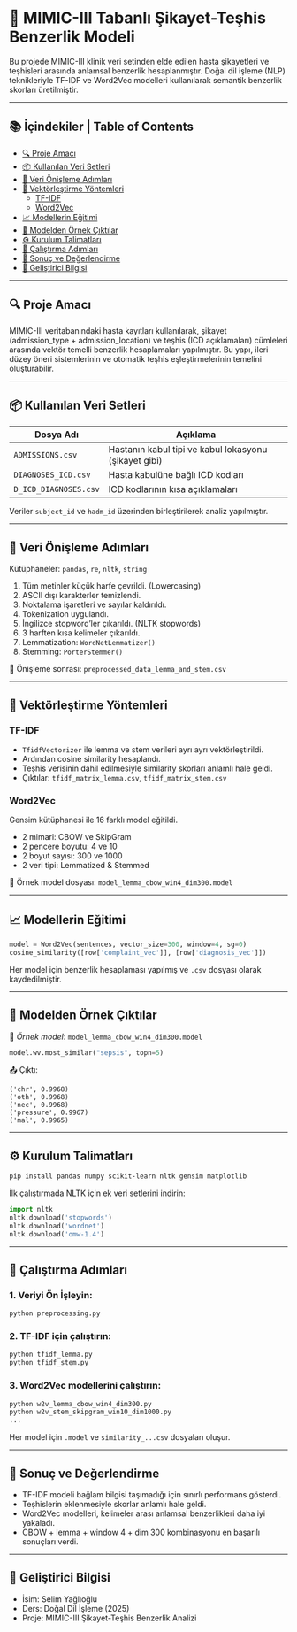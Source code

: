 # 🧠 MIMIC-III Tabanlı Şikayet-Teşhis Benzerlik Modeli

Bu projede MIMIC-III klinik veri setinden elde edilen hasta şikayetleri ve teşhisleri arasında anlamsal benzerlik hesaplanmıştır. Doğal dil işleme (NLP) teknikleriyle TF-IDF ve Word2Vec modelleri kullanılarak semantik benzerlik skorları üretilmiştir.

---

## 📚 İçindekiler | Table of Contents

- [🔍 Proje Amacı](#-proje-amacı)
- [📦 Kullanılan Veri Setleri](#-kullanılan-veri-setleri)
- [🧹 Veri Önişleme Adımları](#-veri-önişleme-adımları)
- [🧮 Vektörleştirme Yöntemleri](#-vektörleştirme-yöntemleri)
  - [TF-IDF](#tf-idf)
  - [Word2Vec](#word2vec)
- [📈 Modellerin Eğitimi](#-modellerin-eğitimi)
- [📝 Modelden Örnek Çıktılar](#-modelden-örnek-çıktılar)
- [⚙️ Kurulum Talimatları](#️-kurulum-talimatları)
- [🚀 Çalıştırma Adımları](#-çalıştırma-adımları)
- [📌 Sonuç ve Değerlendirme](#-sonuç-ve-değerlendirme)
- [👤 Geliştirici Bilgisi](#-geliştirici-bilgisi)

---

## 🔍 Proje Amacı

MIMIC-III veritabanındaki hasta kayıtları kullanılarak, şikayet (admission_type + admission_location) ve teşhis (ICD açıklamaları) cümleleri arasında vektör temelli benzerlik hesaplamaları yapılmıştır. Bu yapı, ileri düzey öneri sistemlerinin ve otomatik teşhis eşleştirmelerinin temelini oluşturabilir.

---

## 📦 Kullanılan Veri Setleri

| Dosya Adı             | Açıklama                                                |
|------------------------|----------------------------------------------------------|
| `ADMISSIONS.csv`       | Hastanın kabul tipi ve kabul lokasyonu (şikayet gibi)    |
| `DIAGNOSES_ICD.csv`    | Hasta kabulüne bağlı ICD kodları                         |
| `D_ICD_DIAGNOSES.csv`  | ICD kodlarının kısa açıklamaları                         |

Veriler `subject_id` ve `hadm_id` üzerinden birleştirilerek analiz yapılmıştır.

---

## 🧹 Veri Önişleme Adımları

Kütüphaneler: `pandas`, `re`, `nltk`, `string`

1. Tüm metinler küçük harfe çevrildi. (Lowercasing)
2. ASCII dışı karakterler temizlendi.
3. Noktalama işaretleri ve sayılar kaldırıldı.
4. Tokenization uygulandı.
5. İngilizce stopword’ler çıkarıldı. (NLTK stopwords)
6. 3 harften kısa kelimeler çıkarıldı.
7. Lemmatization: `WordNetLemmatizer()`
8. Stemming: `PorterStemmer()`

📁 Önişleme sonrası: `preprocessed_data_lemma_and_stem.csv`

---

## 🧮 Vektörleştirme Yöntemleri

### TF-IDF

- `TfidfVectorizer` ile lemma ve stem verileri ayrı ayrı vektörleştirildi.
- Ardından cosine similarity hesaplandı.
- Teşhis verisinin dahil edilmesiyle similarity skorları anlamlı hale geldi.
- Çıktılar: `tfidf_matrix_lemma.csv`, `tfidf_matrix_stem.csv`

### Word2Vec

Gensim kütüphanesi ile 16 farklı model eğitildi.

- 2 mimari: CBOW ve SkipGram
- 2 pencere boyutu: 4 ve 10
- 2 boyut sayısı: 300 ve 1000
- 2 veri tipi: Lemmatized & Stemmed

📁 Örnek model dosyası: `model_lemma_cbow_win4_dim300.model`

---

## 📈 Modellerin Eğitimi

```python
model = Word2Vec(sentences, vector_size=300, window=4, sg=0)
cosine_similarity([row['complaint_vec']], [row['diagnosis_vec']])
```

Her model için benzerlik hesaplaması yapılmış ve `.csv` dosyası olarak kaydedilmiştir.

---

## 📝 Modelden Örnek Çıktılar

📌 *Örnek model*: `model_lemma_cbow_win4_dim300.model`

```python
model.wv.most_similar("sepsis", topn=5)
```

📤 Çıktı:

```
('chr', 0.9968)
('oth', 0.9968)
('nec', 0.9968)
('pressure', 0.9967)
('mal', 0.9965)
```

---

## ⚙️ Kurulum Talimatları

```bash
pip install pandas numpy scikit-learn nltk gensim matplotlib
```

İlk çalıştırmada NLTK için ek veri setlerini indirin:

```python
import nltk
nltk.download('stopwords')
nltk.download('wordnet')
nltk.download('omw-1.4')
```

---

## 🚀 Çalıştırma Adımları

### 1. Veriyi Ön İşleyin:

```bash
python preprocessing.py
```

### 2. TF-IDF için çalıştırın:

```bash
python tfidf_lemma.py
python tfidf_stem.py
```

### 3. Word2Vec modellerini çalıştırın:

```bash
python w2v_lemma_cbow_win4_dim300.py
python w2v_stem_skipgram_win10_dim1000.py
...
```

Her model için `.model` ve `similarity_...csv` dosyaları oluşur.

---

## 📌 Sonuç ve Değerlendirme

- TF-IDF modeli bağlam bilgisi taşımadığı için sınırlı performans gösterdi.
- Teşhislerin eklenmesiyle skorlar anlamlı hale geldi.
- Word2Vec modelleri, kelimeler arası anlamsal benzerlikleri daha iyi yakaladı.
- CBOW + lemma + window 4 + dim 300 kombinasyonu en başarılı sonuçları verdi.

---

## 👤 Geliştirici Bilgisi

- İsim: Selim Yağlıoğlu
- Ders: Doğal Dil İşleme (2025)
- Proje: MIMIC-III Şikayet-Teşhis Benzerlik Analizi

